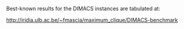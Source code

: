 Best-known results for the DIMACS instances are tabulated at:

http://iridia.ulb.ac.be/~fmascia/maximum_clique/DIMACS-benchmark
